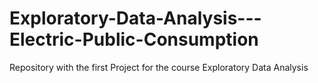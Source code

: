 # Exploratory-Data-Analysis---Electric-Public-Consumption
Repository with the first Project for the course Exploratory Data Analysis
